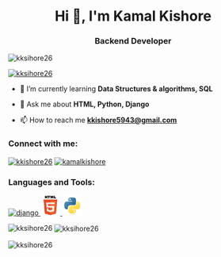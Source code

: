 <h1 align="center">Hi 👋, I'm Kamal Kishore</h1>
<h3 align="center">Backend Developer</h3>

<p align="left"> <img src="https://komarev.com/ghpvc/?username=kksihore26&label=Profile%20views&color=0e75b6&style=flat" alt="kksihore26" /> </p>

<p align="left"> <a href="https://github.com/ryo-ma/github-profile-trophy"><img src="https://github-profile-trophy.vercel.app/?username=kksihore26" alt="kksihore26" /></a> </p>

- 🌱 I’m currently learning **Data Structures & algorithms, SQL**

- 💬 Ask me about **HTML, Python, Django**

- 📫 How to reach me **kkishore5943@gmail.com**

<h3 align="left">Connect with me:</h3>
<p align="left">
<a href="https://linkedin.com/in/kkishore26" target="blank"><img align="center" src="https://raw.githubusercontent.com/rahuldkjain/github-profile-readme-generator/master/src/images/icons/Social/linked-in-alt.svg" alt="kkishore26" height="30" width="40" /></a>
<a href="https://www.leetcode.com/kamalkishore" target="blank"><img align="center" src="https://raw.githubusercontent.com/rahuldkjain/github-profile-readme-generator/master/src/images/icons/Social/leet-code.svg" alt="kamalkishore" height="30" width="40" /></a>
</p>

<h3 align="left">Languages and Tools:</h3>
<p align="left"> <a href="https://www.djangoproject.com/" target="_blank" rel="noreferrer"> <img src="https://cdn.worldvectorlogo.com/logos/django.svg" alt="django" width="40" height="40"/> </a> <a href="https://www.w3.org/html/" target="_blank" rel="noreferrer"> <img src="https://raw.githubusercontent.com/devicons/devicon/master/icons/html5/html5-original-wordmark.svg" alt="html5" width="40" height="40"/> </a> <a href="https://www.python.org" target="_blank" rel="noreferrer"> <img src="https://raw.githubusercontent.com/devicons/devicon/master/icons/python/python-original.svg" alt="python" width="40" height="40"/> </a> </p>

<p><img align="left" src="https://github-readme-stats.vercel.app/api/top-langs?username=kksihore26&show_icons=true&locale=en&layout=compact" alt="kksihore26" /></p>

<p>&nbsp;<img align="center" src="https://github-readme-stats.vercel.app/api?username=kksihore26&show_icons=true&locale=en" alt="kksihore26" /></p>

<p><img align="center" src="https://github-readme-streak-stats.herokuapp.com/?user=kksihore26&" alt="kksihore26" /></p>
